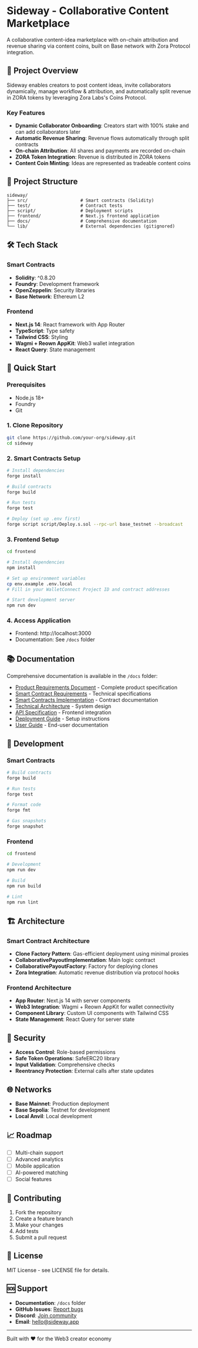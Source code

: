 # Sideway - Collaborative Content Marketplace

A collaborative content-idea marketplace with on-chain attribution and revenue sharing via content coins, built on Base network with Zora Protocol integration.

## 🚀 Project Overview

Sideway enables creators to post content ideas, invite collaborators dynamically, manage workflow & attribution, and automatically split revenue in ZORA tokens by leveraging Zora Labs's Coins Protocol.

### Key Features

- **Dynamic Collaborator Onboarding**: Creators start with 100% stake and can add collaborators later
- **Automatic Revenue Sharing**: Revenue flows automatically through split contracts
- **On-chain Attribution**: All shares and payments are recorded on-chain
- **ZORA Token Integration**: Revenue is distributed in ZORA tokens
- **Content Coin Minting**: Ideas are represented as tradeable content coins

## 📁 Project Structure

```
sideway/
├── src/                    # Smart contracts (Solidity)
├── test/                   # Contract tests
├── script/                 # Deployment scripts
├── frontend/               # Next.js frontend application
├── docs/                   # Comprehensive documentation
└── lib/                    # External dependencies (gitignored)
```

## 🛠️ Tech Stack

### Smart Contracts
- **Solidity**: ^0.8.20
- **Foundry**: Development framework
- **OpenZeppelin**: Security libraries
- **Base Network**: Ethereum L2

### Frontend
- **Next.js 14**: React framework with App Router
- **TypeScript**: Type safety
- **Tailwind CSS**: Styling
- **Wagmi + Reown AppKit**: Web3 wallet integration
- **React Query**: State management

## 🚀 Quick Start

### Prerequisites
- Node.js 18+
- Foundry
- Git

### 1. Clone Repository
```bash
git clone https://github.com/your-org/sideway.git
cd sideway
```

### 2. Smart Contracts Setup
```bash
# Install dependencies
forge install

# Build contracts
forge build

# Run tests
forge test

# Deploy (set up .env first)
forge script script/Deploy.s.sol --rpc-url base_testnet --broadcast
```

### 3. Frontend Setup
```bash
cd frontend

# Install dependencies
npm install

# Set up environment variables
cp env.example .env.local
# Fill in your WalletConnect Project ID and contract addresses

# Start development server
npm run dev
```

### 4. Access Application
- Frontend: http://localhost:3000
- Documentation: See `/docs` folder

## 📚 Documentation

Comprehensive documentation is available in the `/docs` folder:

- [Product Requirements Document](./docs/prd.md) - Complete product specification
- [Smart Contract Requirements](./docs/smart-contract-requirements.md) - Technical specifications
- [Smart Contracts Implementation](./docs/smart-contracts.md) - Contract documentation
- [Technical Architecture](./docs/technical-architecture.md) - System design
- [API Specification](./docs/api-specification.md) - Frontend integration
- [Deployment Guide](./docs/deployment-guide.md) - Setup instructions
- [User Guide](./docs/user-guide.md) - End-user documentation

## 🔧 Development

### Smart Contracts
```bash
# Build contracts
forge build

# Run tests
forge test

# Format code
forge fmt

# Gas snapshots
forge snapshot
```

### Frontend
```bash
cd frontend

# Development
npm run dev

# Build
npm run build

# Lint
npm run lint
```

## 🏗️ Architecture

### Smart Contract Architecture
- **Clone Factory Pattern**: Gas-efficient deployment using minimal proxies
- **CollaborativePayoutImplementation**: Main logic contract
- **CollaborativePayoutFactory**: Factory for deploying clones
- **Zora Integration**: Automatic revenue distribution via protocol hooks

### Frontend Architecture
- **App Router**: Next.js 14 with server components
- **Web3 Integration**: Wagmi + Reown AppKit for wallet connectivity
- **Component Library**: Custom UI components with Tailwind CSS
- **State Management**: React Query for server state

## 🔐 Security

- **Access Control**: Role-based permissions
- **Safe Token Operations**: SafeERC20 library
- **Input Validation**: Comprehensive checks
- **Reentrancy Protection**: External calls after state updates

## 🌐 Networks

- **Base Mainnet**: Production deployment
- **Base Sepolia**: Testnet for development
- **Local Anvil**: Local development

## 📈 Roadmap

- [ ] Multi-chain support
- [ ] Advanced analytics
- [ ] Mobile application
- [ ] AI-powered matching
- [ ] Social features

## 🤝 Contributing

1. Fork the repository
2. Create a feature branch
3. Make your changes
4. Add tests
5. Submit a pull request

## 📄 License

MIT License - see LICENSE file for details.

## 🆘 Support

- **Documentation**: `/docs` folder
- **GitHub Issues**: [Report bugs](https://github.com/sideway-app/issues)
- **Discord**: [Join community](https://discord.gg/sideway)
- **Email**: hello@sideway.app

---

Built with ❤️ for the Web3 creator economy
